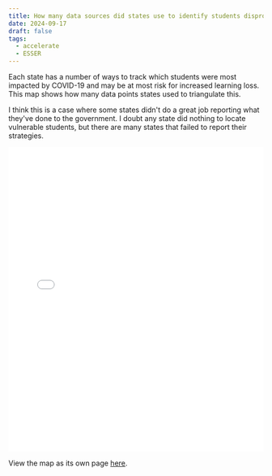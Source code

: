 ```yaml
---
title: How many data sources did states use to identify students disproportionately impacted by COVID-19?
date: 2024-09-17
draft: false
tags:
  - accelerate
  - ESSER
---
```

 
Each state has a number of ways to track which students were most impacted by COVID-19 and may be at most risk for increased learning loss. This map shows how many data points states used to triangulate this. 

I think this is a case where some states didn't do a great job reporting what they've done to the government. I doubt any state did nothing to locate vulnerable students, but there are many states that failed to report their strategies.

<iframe src="state_data_used.html" width="100%" height="600px" frameborder="0"></iframe>

View the map as its own page [here](https://log.jasongodfrey.info/html-files/state_data_used.html).